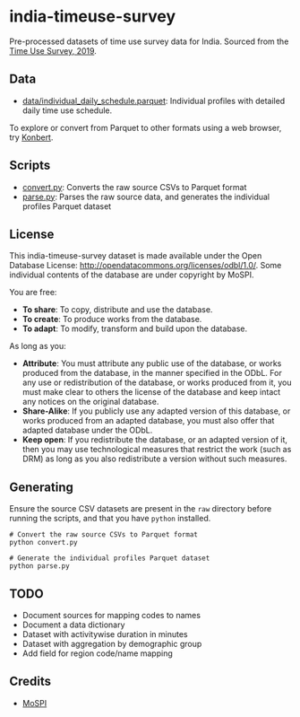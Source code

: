 # india-timeuse-survey

Pre-processed datasets of time use survey data for India. Sourced from the [Time Use Survey, 2019](https://microdata.gov.in/nada43/index.php/catalog/223).

## Data

* [data/individual_daily_schedule.parquet](data/individual_daily_schedule.parquet): Individual profiles with detailed daily time use schedule.

To explore or convert from Parquet to other formats using a web browser, try [Konbert](https://konbert.com/viewer).

## Scripts

- [convert.py](convert.py): Converts the raw source CSVs to Parquet format
- [parse.py](parse.py): Parses the raw source data, and generates the individual profiles Parquet dataset

## License

This india-timeuse-survey dataset is made available under the Open Database License: http://opendatacommons.org/licenses/odbl/1.0/. 
Some individual contents of the database are under copyright by MoSPI.

You are free:

* **To share**: To copy, distribute and use the database.
* **To create**: To produce works from the database.
* **To adapt**: To modify, transform and build upon the database.

As long as you:

* **Attribute**: You must attribute any public use of the database, or works produced from the database, in the manner specified in the ODbL. For any use or redistribution of the database, or works produced from it, you must make clear to others the license of the database and keep intact any notices on the original database.
* **Share-Alike**: If you publicly use any adapted version of this database, or works produced from an adapted database, you must also offer that adapted database under the ODbL.
* **Keep open**: If you redistribute the database, or an adapted version of it, then you may use technological measures that restrict the work (such as DRM) as long as you also redistribute a version without such measures.

## Generating

Ensure the source CSV datasets are present in the `raw` directory before running the scripts, and that you have `python` installed.

```
# Convert the raw source CSVs to Parquet format
python convert.py

# Generate the individual profiles Parquet dataset
python parse.py
```

## TODO

- Document sources for mapping codes to names
- Document a data dictionary
- Dataset with activitywise duration in minutes
- Dataset with aggregation by demographic group
- Add field for region code/name mapping

## Credits

- [MoSPI](https://mospi.gov.in)
